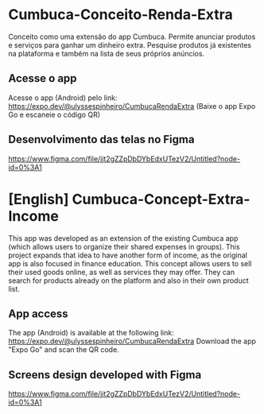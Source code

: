 # Cumbuca-Conceito-Renda-Extra

Conceito como uma extensão do app Cumbuca. Permite anunciar produtos e serviços para ganhar um dinheiro extra. Pesquise produtos já existentes na plataforma e também na lista de seus próprios anúncios.

## Acesse o app
Acesse o app (Android) pelo link:
https://expo.dev/@ulyssespinheiro/CumbucaRendaExtra 
(Baixe o app Expo Go e escaneie o código QR)

## Desenvolvimento das telas no Figma
https://www.figma.com/file/jjt2gZZpDbDYbEdxUTezV2/Untitled?node-id=0%3A1

# [English] Cumbuca-Concept-Extra-Income

This app was developed as an extension of the existing Cumbuca app (which allows users to organize their shared expenses in groups). This project expands that idea to have another form of income, as the original app is also focused in finance education. This concept allows users to sell their used goods online, as well as services they may offer. They can search for products already on the platform and also in their own product list.

## App access
The app (Android) is available at the following link:
https://expo.dev/@ulyssespinheiro/CumbucaRendaExtra 
Download the app "Expo Go" and scan the QR code.

## Screens design developed with Figma
https://www.figma.com/file/jjt2gZZpDbDYbEdxUTezV2/Untitled?node-id=0%3A1
